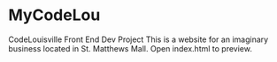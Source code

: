 # MyCodeLou
CodeLouisville Front End Dev Project
This is a website for an imaginary business located in St. Matthews Mall.
Open index.html to preview.
